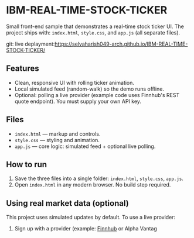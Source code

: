 # IBM-REAL-TIME-STOCK-TICKER
Small front-end sample that demonstrates a real-time stock ticker UI. The project ships with: `index.html`, `style.css`, and `app.js` (all separate files).

git:
live deplayment:https://selvaharish049-arch.github.io/IBM-REAL-TIME-STOCK-TICKER/
## Features
- Clean, responsive UI with rolling ticker animation.
- Local simulated feed (random-walk) so the demo runs offline.
- Optional: polling a live provider (example code uses Finnhub's REST quote endpoint). You must supply your own API key.


## Files
- `index.html` — markup and controls.
- `style.css` — styling and animation.
- `app.js` — core logic: simulated feed + optional live polling.


## How to run
1. Save the three files into a single folder: `index.html`, `style.css`, `app.js`.
2. Open `index.html` in any modern browser. No build step required.


## Using real market data (optional)
This project uses simulated updates by default. To use a live provider:


1. Sign up with a provider (example: [Finnhub](https://finnhub.io) or Alpha Vantag

